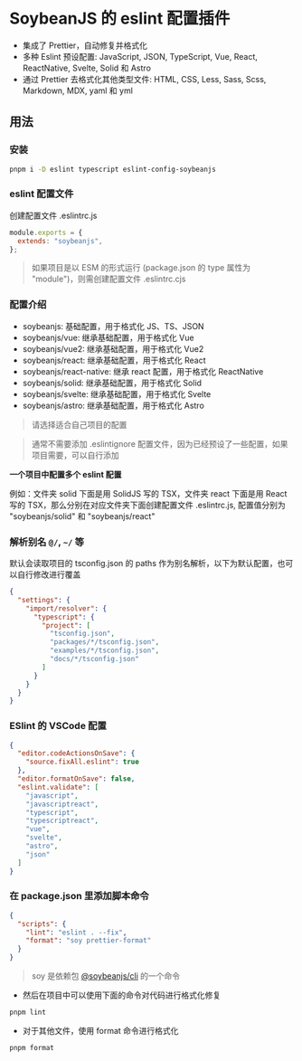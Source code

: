 # SoybeanJS 的 eslint 配置插件

- 集成了 Prettier，自动修复并格式化
- 多种 Eslint 预设配置: JavaScript, JSON, TypeScript, Vue, React, ReactNative, Svelte, Solid 和 Astro
- 通过 Prettier 去格式化其他类型文件: HTML, CSS, Less, Sass, Scss, Markdown, MDX, yaml 和 yml

## 用法

### 安装

```bash
pnpm i -D eslint typescript eslint-config-soybeanjs
```

### eslint 配置文件

创建配置文件 .eslintrc.js

```js
module.exports = {
  extends: "soybeanjs",
};
```

> 如果项目是以 ESM 的形式运行 (package.json 的 type 属性为 "module")，则需创建配置文件 .eslintrc.cjs

### 配置介绍

- soybeanjs: 基础配置，用于格式化 JS、TS、JSON
- soybeanjs/vue: 继承基础配置，用于格式化 Vue
- soybeanjs/vue2: 继承基础配置，用于格式化 Vue2
- soybeanjs/react: 继承基础配置，用于格式化 React
- soybeanjs/react-native: 继承 react 配置，用于格式化 ReactNative
- soybeanjs/solid: 继承基础配置，用于格式化 Solid
- soybeanjs/svelte: 继承基础配置，用于格式化 Svelte
- soybeanjs/astro: 继承基础配置，用于格式化 Astro

> 请选择适合自己项目的配置

> 通常不需要添加 .eslintignore 配置文件，因为已经预设了一些配置，如果项目需要，可以自行添加

**一个项目中配置多个 eslint 配置**

例如：文件夹 solid 下面是用 SolidJS 写的 TSX，文件夹 react 下面是用 React 写的 TSX，那么分别在对应文件夹下面创建配置文件 .eslintrc.js, 配置值分别为 "soybeanjs/solid" 和 "soybeanjs/react"

### 解析别名 `@/`, `~/` 等

默认会读取项目的 tsconfig.json 的 paths 作为别名解析，以下为默认配置，也可以自行修改进行覆盖

```json
{
  "settings": {
    "import/resolver": {
      "typescript": {
        "project": [
          "tsconfig.json",
          "packages/*/tsconfig.json",
          "examples/*/tsconfig.json",
          "docs/*/tsconfig.json"
        ]
      }
    }
  }
}
```

### ESlint 的 VSCode 配置

```json
{
  "editor.codeActionsOnSave": {
    "source.fixAll.eslint": true
  },
  "editor.formatOnSave": false,
  "eslint.validate": [
    "javascript",
    "javascriptreact",
    "typescript",
    "typescriptreact",
    "vue",
    "svelte",
    "astro",
    "json"
  ]
}
```

### 在 package.json 里添加脚本命令

```json
{
  "scripts": {
    "lint": "eslint . --fix",
    "format": "soy prettier-format"
  }
}
```

> soy 是依赖包 [@soybeanjs/cli](https://github.com/soybeanjs/cli) 的一个命令

- 然后在项目中可以使用下面的命令对代码进行格式化修复

```bash
pnpm lint
```

- 对于其他文件，使用 format 命令进行格式化

```bash
pnpm format
```
